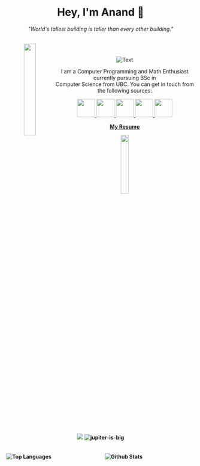 <div align="center">
  <h1 align="center">Hey, I'm Anand 🔭</h1>
  <p><i>"World's tallest building is taller than every other building."</i></p>
  
  <br>

  


  <img src="https://github.com/innng/innng/assets/26755058/5e0ce0fb-c544-4f8c-a307-5849165746d0" align="left" width="25%" />

   


<br>
  <br>
  <img src="https://readme-typing-svg.demolab.com?font=Raleway&size=25&duration=798&pause=1000&color=619E34&center=true&random=false&width=435&lines=Student+Developer;Competitive+Programmer;Student+at+Univ+of+British+Columbia" alt="Text" />

  <p width="50%">I am a Computer Programming and Math Enthusiast currently pursuing BSc in<br> Computer Science from UBC. You can get in touch from the following sources:</p>

  <a href="mailto:a@student.ubc.ca">
    <img src="https://www.freeiconspng.com/uploads/email-icon--clipart-best-22.png" height="48">
  </a>
  <a href="https://www.instagram.com/clef.anand/">
    <img src="https://assets.stickpng.com/thumbs/580b57fcd9996e24bc43c521.png" height="48">
  </a>
  <a href="https://codeforces.com/profile/Jupiter_is_BIG">
    <img src="https://cdn.jsdelivr.net/npm/simple-icons@3.0.1/icons/codeforces.svg" height="48">
  </a>
  <a href="https://www.linkedin.com/in/anandin">
    <img src="https://www.freeiconspng.com/uploads/linkedin-logo-3.png" height="48">
  </a>
   <a href="https://open.spotify.com/user/hylman697prdf0lzj8313akws">
    <img src="https://www.freeiconspng.com/uploads/spotify-icon-18.png" height="48">
  </a>

<br>

<a href="https://drive.google.com/file/d/1ArKD9v0PxpbW9Cl_xSyPjNqhWCgVSw-6/view?usp=sharing"><b>My Resume<b></a>
  <br>
  <p align="center">
    <img src="https://raw.githubusercontent.com/innng/innng/master/assets/kyubey.gif" width="20%"/>
    </p>

<span align="center">
    <img src="https://codeforces-readme-stats.vercel.app/api/badge?username=Jupiter_is_BIG"/>
    </span>
  <span align="center"> <img src="https://komarev.com/ghpvc/?username=jupiter-is-big&label=Profile%20views&color=0e75b6&style=flat" alt="jupiter-is-big" /> </span>


  <br>
  <br>
  <br>
  




   <img src="https://github-readme-stats-git-masterrstaa-rickstaa.vercel.app/api/top-langs/?username=Jupiter-is-BIG&hide=jupyter%20notebook&layout=compact&theme=vue&langs_count=10&count_private=true" alt="Top Languages" align="left"/>
   <img src="https://github-readme-streak-stats.herokuapp.com?user=Jupiter-is-BIG&theme=swift" alt="Github Stats" align="center"/>


